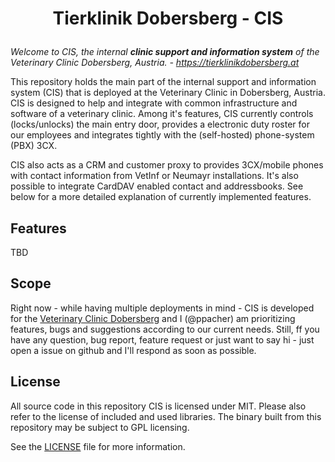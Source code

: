 <h1>
    <p align="center">Tierklinik Dobersberg - CIS</p>
</h1>

*Welcome to CIS, the internal **clinic support and information system** of the Veterinary Clinic Dobersberg, Austria. - https://tierklinikdobersberg.at*

This repository holds the main part of the internal support and information system (CIS) that is deployed at the Veterinary Clinic in Dobersberg, Austria. CIS is designed to help and integrate with common infrastructure and software of a veterinary clinic. Among it's features, CIS currently controls (locks/unlocks) the main entry door, provides a electronic duty roster for our employees and integrates tightly with the (self-hosted) phone-system (PBX) 3CX. 

CIS also acts as a CRM and customer proxy to provides 3CX/mobile phones with contact information from VetInf or Neumayr installations. It's also possible to integrate CardDAV enabled contact and addressbooks. See below for a more detailed explanation of currently implemented features.

## Features

TBD

## Scope

Right now - while having multiple deployments in mind - CIS is developed for the [Veterinary Clinic Dobersberg](https://tierklinikdobersberg.at) and I (@ppacher) am prioritizing features, bugs and suggestions according to our current needs. Still, ff you have any question, bug report, feature request or just want to say hi - just open a issue on github and I'll respond as soon as possible. 

## License

All source code in this repository CIS is licensed under MIT. Please also refer to the license of included and used libraries. The binary built from this repository may be subject to GPL licensing.

See the [LICENSE](./LICENSE) file for more information.